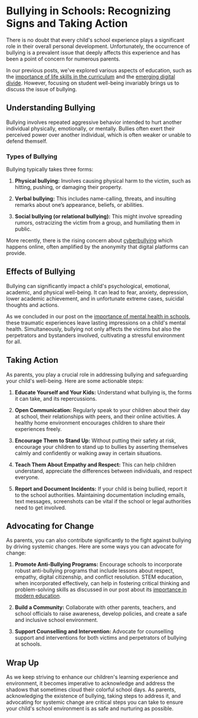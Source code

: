 # Bullying in Schools: Recognizing Signs and Taking Action

There is no doubt that every child's school experience plays a significant role in their overall personal development. Unfortunately, the occurrence of bullying is a prevalent issue that deeply affects this experience and has been a point of concern for numerous parents.

In our previous posts, we've explored various aspects of education, such as the [importance of life skills in the curriculum](/xedublog/education-fundamentals/the-overlooked-importance-of-life-skills-in-curriculum.md) and the [emerging digital divide](/modern-challenges/addressing-the-digital-divide-ensuring-equal-access.md). However, focusing on student well-being invariably brings us to discuss the issue of bullying.

## Understanding Bullying

Bullying involves repeated aggressive behavior intended to hurt another individual physically, emotionally, or mentally. Bullies often exert their perceived power over another individual, which is often weaker or unable to defend themself.

### Types of Bullying

Bullying typically takes three forms:

1. **Physical bullying:** Involves causing physical harm to the victim, such as hitting, pushing, or damaging their property.

2. **Verbal bullying:** This includes name-calling, threats, and insulting remarks about one’s appearance, beliefs, or abilities.

3. **Social bullying (or relational bullying):** This might involve spreading rumors, ostracizing the victim from a group, and humiliating them in public.

More recently, there is the rising concern about [cyberbullying](/xedublog/modern-challenges/the-challenge-of-cyberbullying-in-the-digital-age.md) which happens online, often amplified by the anonymity that digital platforms can provide.

## Effects of Bullying 

Bullying can significantly impact a child's psychological, emotional, academic, and physical well-being. It can lead to fear, anxiety, depression, lower academic achievement, and in unfortunate extreme cases, suicidal thoughts and actions. 

As we concluded in our post on the [importance of mental health in schools](/xedublog/student-well-being/addressing-mental-health-in-schools.md), these traumatic experiences leave lasting impressions on a child's mental health. Simultaneously, bullying not only affects the victims but also the perpetrators and bystanders involved, cultivating a stressful environment for all.

## Taking Action

As parents, you play a crucial role in addressing bullying and safeguarding your child's well-being. Here are some actionable steps:

1. **Educate Yourself and Your Kids:** Understand what bullying is, the forms it can take, and its repercussions.

2. **Open Communication:** Regularly speak to your children about their day at school, their relationships with peers, and their online activities. A healthy home environment encourages children to share their experiences freely.

3. **Encourage Them to Stand Up:** Without putting their safety at risk, encourage your children to stand up to bullies by asserting themselves calmly and confidently or walking away in certain situations.

4. **Teach Them About Empathy and Respect:** This can help children understand, appreciate the differences between individuals, and respect everyone.

5. **Report and Document Incidents:** If your child is being bullied, report it to the school authorities. Maintaining documentation including emails, text messages, screenshots can be vital if the school or legal authorities need to get involved.

## Advocating for Change 

As parents, you can also contribute significantly to the fight against bullying by driving systemic changes. Here are some ways you can advocate for change:

1. **Promote Anti-Bullying Programs:** Encourage schools to incorporate robust anti-bullying programs that include lessons about respect, empathy, digital citizenship, and conflict resolution. STEM education, when incorporated effectively, can help in fostering critical thinking and problem-solving skills as discussed in our post about its [importance in modern education](/xedublog/skill-development/the-importance-of-stem-education-in-the-modern-world.md). 

2. **Build a Community:** Collaborate with other parents, teachers, and school officials to raise awareness, develop policies, and create a safe and inclusive school environment.

3. **Support Counselling and Intervention:** Advocate for counselling support and interventions for both victims and perpetrators of bullying at schools.

## Wrap Up

As we keep striving to enhance our children's learning experience and environment, it becomes imperative to acknowledge and address the shadows that sometimes cloud their colorful school days. As parents, acknowledging the existence of bullying, taking steps to address it, and advocating for systemic change are critical steps you can take to ensure your child's school environment is as safe and nurturing as possible.